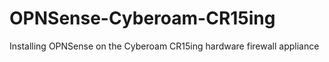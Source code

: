 # OPNSense-Cyberoam-CR15ing
Installing OPNSense on the Cyberoam CR15ing hardware firewall appliance
